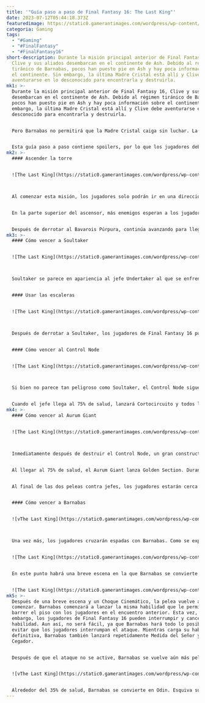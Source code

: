 ```yaml
---
title: '"Guía paso a paso de Final Fantasy 16: The Last King"'
date: 2023-07-12T05:44:18.373Z
featuredimage: https://static0.gamerantimages.com/wordpress/wp-content/uploads/2023/07/final-fantasy-16-the-last-king1.jpg?q=50&fit=contain&w=1140&h=&dpr=1.5
categoria: Gaming
tags:
  - "#Gaming"
  - "#FinalFantasy"
  - "#FinalFantasy16"
short-description: Durante la misión principal anterior de Final Fantasy 16,
  Clive y sus aliados desembarcan en el continente de Ash. Debido al régimen
  tiránico de Barnabas, pocos han puesto pie en Ash y hay poca información sobre
  el continente. Sin embargo, la última Madre Cristal está allí y Clive debe
  aventurarse en lo desconocido para encontrarla y destruirla.
mk1: >-
  Durante la misión principal anterior de Final Fantasy 16, Clive y sus aliados
  desembarcan en el continente de Ash. Debido al régimen tiránico de Barnabas,
  pocos han puesto pie en Ash y hay poca información sobre el continente. Sin
  embargo, la última Madre Cristal está allí y Clive debe aventurarse en lo
  desconocido para encontrarla y destruirla.


  Pero Barnabas no permitirá que la Madre Cristal caiga sin luchar. La única forma de eliminar la barrera es si Barnabas cae. Por lo tanto, antes de que los jugadores puedan continuar su viaje para detener a Ultima, primero deben poner fin al reinado de Barnabas. Esto es lo que los jugadores de Final Fantasy 16 pueden esperar cuando comiencen la siguiente misión principal, "The Last King".


  Esta guía paso a paso contiene spoilers, por lo que los jugadores deben proceder con precaución.
mk2: >-
  #### Ascender la torre


  ![The Last King](https://static0.gamerantimages.com/wordpress/wp-content/uploads/2023/07/final-fantasy-16-the-last-king2.jpg?q=50&fit=crop&w=1500&dpr=1.5 "The Last King")



  Al comenzar esta misión, los jugadores solo podrán ir en una dirección. Comienza el ascenso a la torre moviéndote hacia la rampa a la izquierda. El viaje hacia la cima no será fácil, ya que los jugadores son atacados de inmediato por constructos caídos. Después de que los enemigos estén muertos, interactúa con la puerta para abrirla y continúa subiendo más en la torre. Al igual que en "Buried Memories", los jugadores subirán y bajarán usando ascensores. Simplemente párate en el centro de la plataforma grande y comenzará a moverse.


  En la parte superior del ascensor, más enemigos esperan a los jugadores. Derrotarlos y seguir avanzando. Más adelante, los jugadores tendrán que lidiar con un Guardián Caído. Si bien causa mucho daño, no es diferente de cualquier otro Guardián Caído encontrado hasta ahora. Derrota al enemigo y entra a la siguiente habitación para encontrar otro ascensor. En el siguiente piso, los jugadores deberán estar preparados para enfrentarse a un Bavarois Púrpura. A diferencia de los monstruos de lodo anteriores, este usa magia de trueno.


  Después de derrotar al Bavarois Púrpura, continúa avanzando para llegar a otro ascensor. Otro grupo de constructos caídos espera a los jugadores en la siguiente habitación. Incluso más constructos caídos atacarán a los jugadores de Final Fantasy 16 en la habitación siguiente, así que asegúrate de curarte si es necesario. No falta mucho para llegar a otro ascensor. Pero asegúrate de estar listo para una pelea contra un jefe antes de seguir adelante.
mk3: >-
  #### Cómo vencer a Soultaker


  ![The Last King](https://static0.gamerantimages.com/wordpress/wp-content/uploads/2023/07/final-fantasy-16-the-last-king3.jpg?q=50&fit=crop&w=1500&dpr=1.5 "The Last King")



  Soultaker se parece en apariencia al jefe Undertaker al que se enfrentaron anteriormente en el juego. Utiliza ataques similares como pisar con el pie y golpear el suelo con el puño. El jefe también lanza Espíritu Interior, que los jugadores no querrán recibir, ya que causa mucho daño. Aparte de eso, Soultaker no hace nada destacable. Mientras los jugadores puedan evitar la mayoría de sus ataques, no tendrán problemas para derrotarlo.


  #### Usar las escaleras


  ![The Last King](https://static0.gamerantimages.com/wordpress/wp-content/uploads/2023/07/final-fantasy-16-the-last-king4.jpg?q=50&fit=crop&w=1500&dpr=1.5 "The Last King")



  Después de derrotar a Soultaker, los jugadores de Final Fantasy 16 pueden continuar avanzando. En lugar de usar un ascensor, los jugadores tendrán que subir por un borde y subir una larga y sinuosa escalera. Eventualmente, las escaleras llevarán a los jugadores a otra área. Atraviesa la puerta para encontrar otro ascensor para seguir subiendo en la torre. Subirse a este ascensor desencadena una escena seguida de otra pelea contra un jefe.


  #### Cómo vencer al Control Node


  ![The Last King](https://static0.gamerantimages.com/wordpress/wp-content/uploads/2023/07/final-fantasy-16-the-last-king5.jpg?q=50&fit=crop&w=1500&dpr=1.5 "The Last King")



  Si bien no parece tan peligroso como Soultaker, el Control Node sigue siendo un jefe que mantendrá a los jugadores alerta. Uno de los pistones emergerá periódicamente y disparará un rayo de energía concentrada, así que prepárate para esquivarlo. El Control Node también lanzará un ataque de pulso eléctrico.


  Cuando el jefe llega al 75% de salud, lanzará Cortocircuito y todos los pistones emergerán. En este punto, los rayos de energía saldrán del jefe desde casi todos los ángulos posibles. Concéntrate en esquivar hasta que termine este ataque. Eventualmente, el jefe comenzará a lanzar una habilidad con una barra de energía morada. Reduce esta barra lo más rápido posible para evitar que se active el ataque. En este punto, el jefe no hace nada más que el ataque de rayo de energía del pistón. Si parece demasiado fácil, hay una razón para ello.
mk4: >-
  #### Cómo vencer al Aurum Giant


  ![The Last King](https://static0.gamerantimages.com/wordpress/wp-content/uploads/2023/07/final-fantasy-16-the-last-king6.jpg?q=50&fit=crop&w=1500&dpr=1.5 "The Last King")



  Inmediatamente después de destruir el Control Node, un gran constructo salta y se une a la pelea. El Aurum Giant tiene una espada y un escudo enormes. Cuando ataca, ocasionalmente deja líneas en el suelo que dañan a los jugadores si se quedan en ellas.


  Al llegar al 75% de salud, el Aurum Giant lanza Golden Section. Durante este ataque, su espada crece aún más y el jefe la balancea. Esto deja una serie de círculos en el suelo que explotan unos segundos después. Evita estar cerca de estos círculos. Cuando la salud esté por debajo del 50%, el Aurum Giant lanza Aetherial Assault Cannon. Los ataques caen desde arriba y los círculos indican dónde aterrizarán. Muévete fuera de los círculos para evitar recibir daño, al tiempo que esquivas los ataques cuerpo a cuerpo del Aurum Giant. Al llegar al 25% de salud, el Aurum Giant repite Golden Section. Sigue luchando contra el Aurum Giant y eventualmente caerá.


  Al final de las dos peleas contra jefes, los jugadores estarán cerca de la cima de la torre. A la izquierda de la rampa hay una Poción y una Poción Alta. Cuando estés listo, sube la rampa y dirígete hacia una puerta. Asegúrate de estar completamente curado antes de entrar a la siguiente habitación. Otra pelea contra un jefe espera.


  #### Cómo vencer a Barnabas


  ![vThe Last King](https://static0.gamerantimages.com/wordpress/wp-content/uploads/2023/07/final-fantasy-16-the-last-king7.jpg?q=50&fit=crop&w=1500&dpr=1.5 "The Last King")



  Una vez más, los jugadores cruzarán espadas con Barnabas. Como se experimentó anteriormente en el juego, Barnabas se teletransportará y atacará. Observa de cerca sus movimientos y esquiva siempre que sea posible. Cuando Barnabas lanza Gungir, un rayo de luz caerá y tocará la arena, creando un pulso de energía que se dispara hacia afuera. Este ataque permanecerá en el campo durante varios segundos antes de desaparecer. Sigue dañando a Barnabas hasta que alcance el 75% de salud.


  ![The Last King](https://static0.gamerantimages.com/wordpress/wp-content/uploads/2023/07/final-fantasy-16-the-last-king8.jpg?q=50&fit=crop&w=1500&dpr=1.5 "The Last King")


  En este punto habrá una breve escena en la que Barnabas se convierte en Odin. Los jugadores se convierten temporalmente en Ifrit para una secuencia de Golpe Cinemático y luego la pelea contra Barnabas continúa. Inmediatamente ponte detrás de Barnabas para evitar ser golpeado por su ataque de Acero Cegador. Cuando Barnabas lance Medida del Señor, no te pongas en una de las líneas que aparecen. Estos ataques se repetirán hasta que Barnabas se acerque al 50% de salud.


  ![The Last King](https://static0.gamerantimages.com/wordpress/wp-content/uploads/2023/07/final-fantasy-16-the-last-king9.jpg?q=50&fit=crop&w=1500&dpr=1.5 "The Last King")
mk5: >-
  Después de una breve escena y un Choque Cinemático, la pelea vuelve a
  comenzar. Barnabas comenzará a lanzar la misma habilidad que le permitió
  barrer el piso con los jugadores en el encuentro anterior. Esta vez, sin
  embargo, los jugadores de Final Fantasy 16 pueden interrumpir y cancelar la
  habilidad. Aun así, no será fácil, ya que Barnabas hará todo lo posible para
  evitar que los jugadores interrumpan el ataque. Mientras carga su habilidad
  definitiva, Barnabas también lanzará repetidamente Medida del Señor y Acero
  Cegador.


  Después de que el ataque no se active, Barnabas se vuelve aún más peligroso. Lanzará una nueva serie de ataques que infligen mucho daño, pero afortunadamente tienen un tiempo de preparación largo y son más fáciles de esquivar. Para complicar aún más las cosas, Barnabas también lanzará habilidades como Gungir y Medida del Señor una tras otra.


  ![vThe Last King](https://static0.gamerantimages.com/wordpress/wp-content/uploads/2023/07/final-fantasy-16-the-last-king10.jpg?q=50&fit=crop&w=1500&dpr=1.5 "The Last King")


  Alrededor del 35% de salud, Barnabas se convierte en Odin. Esquiva sus ataques hasta que vuelva a ser Barnabas y luego pasa al ataque. Barnabas seguirá alternando los ataques mencionados anteriormente hasta que sea derrotado. La actual misión principal de la historia termina después de varias escenas extensas.
---
```

